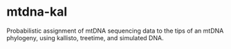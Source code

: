 # mtdna-kal
Probabilistic assignment of mtDNA sequencing data to the tips of an mtDNA phylogeny, using kallisto, treetime, and simulated DNA.
